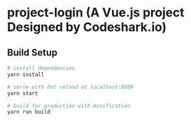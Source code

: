 # project-login (A Vue.js project Designed by Codeshark.io)

## Build Setup

``` bash
# install dependencies
yarn install

# serve with hot reload at localhost:8080
yarn start

# build for production with minification
yarn run build
```
